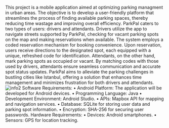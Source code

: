 This project is a mobile application aimed at optimizing parking managment in urban areas. The objective is to develop a user-friendly platform that streamlines the process of finding available parking spaces, thereby reducing time wastage and improving overall efficiency. ParkPal caters to two types of users: drivers and attendants. Drivers utilize the app to navigate streets supported by ParkPal, checking for vacant parking spots on the map and making reservations when available. The system employs a coded reservation mechanism for booking convenience. Upon reservation, users receive directions to the designated spot, each equipped with a unique, refreshed code for identification. Attendants, on the other hand, mark parking spots as occupied or vacant. By matching codes with those used by drivers, attendants ensure seamless communication and accurate spot status updates. 
ParkPal aims to alleviate the parking challenges in bustling cities like Istanbul, offering a solution that enhances time management and minimizes frustration for both drivers and attendants.
![info2](https://github.com/zeynepdukk/ParkPal1/assets/73105069/77f4f0f5-8a54-429a-a688-4295fc6fe916)
Software Requirements:
•	Android Platform: The application will be developed for Android devices.
•	Programming Language: Java
•	Development Environment: Android Studio.
•	APIs: Mapbox API for mapping and navigation services.
•	Database: SQLite for storing user data and parking spot information.
•	Encryption: SHA-256 for securing user passwords.
Hardware Requirements:
•	Devices: Android smartphones.
•	Sensors: GPS for location tracking.
